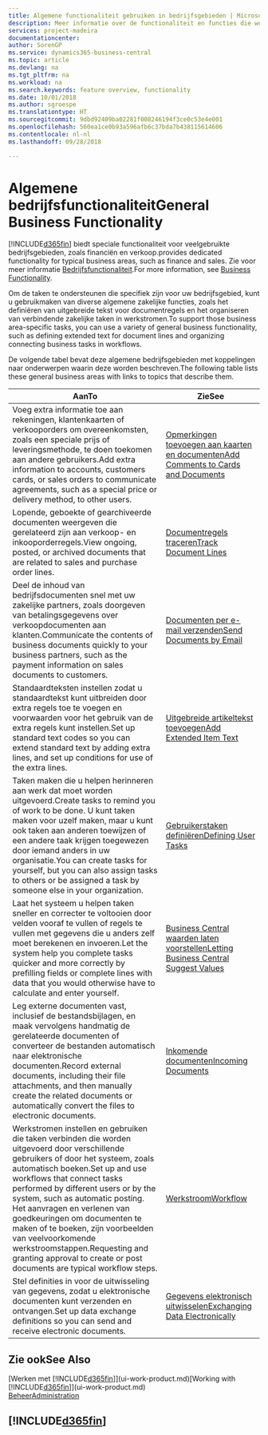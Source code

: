 ```yaml
---
title: Algemene functionaliteit gebruiken in bedrijfsgebieden | Microsoft Docs
description: Meer informatie over de functionaliteit en functies die worden gebruikt in bedrijfsgebieden in Business Central.
services: project-madeira
documentationcenter: 
author: SorenGP
ms.service: dynamics365-business-central
ms.topic: article
ms.devlang: na
ms.tgt_pltfrm: na
ms.workload: na
ms.search.keywords: feature overview, functionality
ms.date: 10/01/2018
ms.author: sgroespe
ms.translationtype: HT
ms.sourcegitcommit: 9dbd92409ba02281f008246194f3ce0c53e4e001
ms.openlocfilehash: 560ea1ce0b93a596afb6c37bda7b438115614606
ms.contentlocale: nl-nl
ms.lasthandoff: 09/28/2018

---
```

# <a name="general-business-functionality"></a><span data-ttu-id="04c8b-103">Algemene bedrijfsfunctionaliteit</span><span class="sxs-lookup"><span data-stu-id="04c8b-103">General Business Functionality</span></span>
[!INCLUDE[d365fin](includes/d365fin_md.md)] <span data-ttu-id="04c8b-104">biedt speciale functionaliteit voor veelgebruikte bedrijfsgebieden, zoals financiën en verkoop.</span><span class="sxs-lookup"><span data-stu-id="04c8b-104">provides dedicated functionality for typical business areas, such as finance and sales.</span></span> <span data-ttu-id="04c8b-105">Zie voor meer informatie [Bedrijfsfunctionaliteit](across-business-functionality.md).</span><span class="sxs-lookup"><span data-stu-id="04c8b-105">For more information, see [Business Functionality](across-business-functionality.md).</span></span>

<span data-ttu-id="04c8b-106">Om de taken te ondersteunen die specifiek zijn voor uw bedrijfsgebied, kunt u gebruikmaken van diverse algemene zakelijke functies, zoals het definiëren van uitgebreide tekst voor documentregels en het organiseren van verbindende zakelijke taken in werkstromen.</span><span class="sxs-lookup"><span data-stu-id="04c8b-106">To support those business area-specific tasks, you can use a variety of general business functionality, such as defining extended text for document lines and organizing connecting business tasks in workflows.</span></span>

<span data-ttu-id="04c8b-107">De volgende tabel bevat deze algemene bedrijfsgebieden met koppelingen naar onderwerpen waarin deze worden beschreven.</span><span class="sxs-lookup"><span data-stu-id="04c8b-107">The following table lists these general business areas with links to topics that describe them.</span></span>

| <span data-ttu-id="04c8b-108">Aan</span><span class="sxs-lookup"><span data-stu-id="04c8b-108">To</span></span> | <span data-ttu-id="04c8b-109">Zie</span><span class="sxs-lookup"><span data-stu-id="04c8b-109">See</span></span> |
| --- | --- |
|<span data-ttu-id="04c8b-110">Voeg extra informatie toe aan rekeningen, klantenkaarten of verkooporders om overeenkomsten, zoals een speciale prijs of leveringsmethode, te doen toekomen aan andere gebruikers.</span><span class="sxs-lookup"><span data-stu-id="04c8b-110">Add extra information to accounts, customers cards, or sales orders to communicate agreements, such as a special price or delivery method, to other users.</span></span>|[<span data-ttu-id="04c8b-111">Opmerkingen toevoegen aan kaarten en documenten</span><span class="sxs-lookup"><span data-stu-id="04c8b-111">Add Comments to Cards and Documents</span></span>](across-how-use-comments.md)| 
|<span data-ttu-id="04c8b-112">Lopende, geboekte of gearchiveerde documenten weergeven die gerelateerd zijn aan verkoop- en inkooporderregels.</span><span class="sxs-lookup"><span data-stu-id="04c8b-112">View ongoing, posted, or archived documents that are related to sales and purchase order lines.</span></span>|[<span data-ttu-id="04c8b-113">Documentregels traceren</span><span class="sxs-lookup"><span data-stu-id="04c8b-113">Track Document Lines</span></span>](across-how-to-track-document-lines.md)|
| <span data-ttu-id="04c8b-114">Deel de inhoud van bedrijfsdocumenten snel met uw zakelijke partners, zoals doorgeven van betalingsgegevens over verkoopdocumenten aan klanten.</span><span class="sxs-lookup"><span data-stu-id="04c8b-114">Communicate the contents of business documents quickly to your business partners, such as the payment information on sales documents to customers.</span></span> |[<span data-ttu-id="04c8b-115">Documenten per e-mail verzenden</span><span class="sxs-lookup"><span data-stu-id="04c8b-115">Send Documents by Email</span></span>](ui-how-send-documents-email.md) |
| <span data-ttu-id="04c8b-116">Standaardteksten instellen zodat u standaardtekst kunt uitbreiden door extra regels toe te voegen en voorwaarden voor het gebruik van de extra regels kunt instellen.</span><span class="sxs-lookup"><span data-stu-id="04c8b-116">Set up standard text codes so you can extend standard text by adding extra lines, and set up conditions for use of the extra lines.</span></span> |[<span data-ttu-id="04c8b-117">Uitgebreide artikeltekst toevoegen</span><span class="sxs-lookup"><span data-stu-id="04c8b-117">Add Extended Item Text</span></span>](ui-how-define-ext-text.md) |
|<span data-ttu-id="04c8b-118">Taken maken die u helpen herinneren aan werk dat moet worden uitgevoerd.</span><span class="sxs-lookup"><span data-stu-id="04c8b-118">Create tasks to remind you of work to be done.</span></span> <span data-ttu-id="04c8b-119">U kunt taken maken voor uzelf maken, maar u kunt ook taken aan anderen toewijzen of een andere taak krijgen toegewezen door iemand anders in uw organisatie.</span><span class="sxs-lookup"><span data-stu-id="04c8b-119">You can create tasks for yourself, but you can also assign tasks to others or be assigned a task by someone else in your organization.</span></span>|[<span data-ttu-id="04c8b-120">Gebruikerstaken definiëren</span><span class="sxs-lookup"><span data-stu-id="04c8b-120">Defining User Tasks</span></span>](across-user-tasks.md)|
|<span data-ttu-id="04c8b-121">Laat het systeem u helpen taken sneller en correcter te voltooien door velden vooraf te vullen of regels te vullen met gegevens die u anders zelf moet berekenen en invoeren.</span><span class="sxs-lookup"><span data-stu-id="04c8b-121">Let the system help you complete tasks quicker and more correctly by prefilling fields or complete lines with data that you would otherwise have to calculate and enter yourself.</span></span>|[<span data-ttu-id="04c8b-122">Business Central waarden laten voorstellen</span><span class="sxs-lookup"><span data-stu-id="04c8b-122">Letting Business Central Suggest Values</span></span>](ui-let-system-suggest-values.md)|
|<span data-ttu-id="04c8b-123">Leg externe documenten vast, inclusief de bestandsbijlagen, en maak vervolgens handmatig de gerelateerde documenten of converteer de bestanden automatisch naar elektronische documenten.</span><span class="sxs-lookup"><span data-stu-id="04c8b-123">Record external documents, including their file attachments, and then manually create the related documents or automatically convert the files to electronic documents.</span></span>|[<span data-ttu-id="04c8b-124">Inkomende documenten</span><span class="sxs-lookup"><span data-stu-id="04c8b-124">Incoming Documents</span></span>](across-income-documents.md)|
|<span data-ttu-id="04c8b-125">Werkstromen instellen en gebruiken die taken verbinden die worden uitgevoerd door verschillende gebruikers of door het systeem, zoals automatisch boeken.</span><span class="sxs-lookup"><span data-stu-id="04c8b-125">Set up and use workflows that connect tasks performed by different users or by the system, such as automatic posting.</span></span> <span data-ttu-id="04c8b-126">Het aanvragen en verlenen van goedkeuringen om documenten te maken of te boeken, zijn voorbeelden van veelvoorkomende werkstroomstappen.</span><span class="sxs-lookup"><span data-stu-id="04c8b-126">Requesting and granting approval to create or post documents are typical workflow steps.</span></span>|[<span data-ttu-id="04c8b-127">Werkstroom</span><span class="sxs-lookup"><span data-stu-id="04c8b-127">Workflow</span></span>](across-workflow.md)|
| <span data-ttu-id="04c8b-128">Stel definities in voor de uitwisseling van gegevens, zodat u elektronische documenten kunt verzenden en ontvangen.</span><span class="sxs-lookup"><span data-stu-id="04c8b-128">Set up data exchange definitions so you can send and receive electronic documents.</span></span> |[<span data-ttu-id="04c8b-129">Gegevens elektronisch uitwisselen</span><span class="sxs-lookup"><span data-stu-id="04c8b-129">Exchanging Data Electronically</span></span>](across-data-exchange.md) |

## <a name="see-also"></a><span data-ttu-id="04c8b-130">Zie ook</span><span class="sxs-lookup"><span data-stu-id="04c8b-130">See Also</span></span>
<span data-ttu-id="04c8b-131">[Werken met [!INCLUDE[d365fin](includes/d365fin_md.md)]](ui-work-product.md)</span><span class="sxs-lookup"><span data-stu-id="04c8b-131">[Working with [!INCLUDE[d365fin](includes/d365fin_md.md)]](ui-work-product.md)</span></span>  
[<span data-ttu-id="04c8b-132">Beheer</span><span class="sxs-lookup"><span data-stu-id="04c8b-132">Administration</span></span>](admin-setup-and-administration.md)

## [!INCLUDE[d365fin](includes/free_trial_md.md)]  

